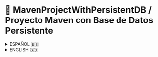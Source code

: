 # 📘 MavenProjectWithPersistentDB / Proyecto Maven con Base de Datos Persistente

<details>
<summary>ESPAÑOL 🇪🇸</summary>

## 🧩 Descripción

Este proyecto es una **aplicación Java construida con Maven** que utiliza **una base de datos H2 en memoria** para almacenar información sobre **cursos y alumnos**.
Permite realizar **operaciones CRUD** (Crear, Leer, Actualizar, Eliminar) mediante una **API REST**.

---

## ⚙️ Tecnologías utilizadas

* **Java 17**
* **Spring Boot**
* **H2 Database** (in-memory)
* **Maven**
* **Jakarta Validation**

---

## 🧩 Estructura del proyecto

```
MavenProjectWithPersistentDB/
├── src/
│   ├── main/
│   │   ├── java/com/example/demoh2/
│   │   │   ├── controller/
│   │   │   ├── domain/
│   │   │   ├── dto/
│   │   │   ├── mapper/
│   │   │   └── service/
│   │   └── resources/
│   │       └── application.properties
├── pom.xml
└── scripts/
    └── script.js
```

---

## 🌐 Endpoints disponibles

### 👩‍🏫 Cursos

| Método | Endpoint           | Descripción             |
| ------ | ------------------ | ----------------------- |
| GET    | `/api/cursos`      | Listar todos los cursos |
| POST   | `/api/cursos`      | Crear un curso          |
| PUT    | `/api/cursos/{id}` | Actualizar un curso     |
| DELETE | `/api/cursos/{id}` | Eliminar un curso       |

### 👨‍🎓 Alumnos

| Método | Endpoint            | Descripción              |
| ------ | ------------------- | ------------------------ |
| GET    | `/api/alumnos`      | Listar todos los alumnos |
| POST   | `/api/alumnos`      | Crear un alumno          |
| GET    | `/api/alumnos/{id}` | Obtener un alumno por ID |
| PUT    | `/api/alumnos/{id}` | Actualizar un alumno     |
| DELETE | `/api/alumnos/{id}` | Eliminar un alumno       |

---

## 🧰 Configuración (`application.properties`)

```properties
spring.datasource.url=jdbc:h2:mem:testdb
spring.datasource.driverClassName=org.h2.Driver
spring.datasource.username=sa
spring.datasource.password=
spring.jpa.hibernate.ddl-auto=update
server.port=8081
spring.h2.console.enabled=true
spring.h2.console.path=/h2-console
spring.jpa.show-sql=true

spring.security.user.name=admin
spring.security.user.password=admin
```

**Consola H2:** [http://localhost:8081/h2-console](http://localhost:8081/h2-console)
JDBC URL: `jdbc:h2:mem:testdb`
Usuario: `sa`
Contraseña: (vacío)

---

## 📝 Scripts de prueba

* `scripts/script.js` → Funciones para interactuar con la API desde el frontend: crear, actualizar, eliminar y leer cursos y alumnos.

---

## ▶️ Ejecutar el proyecto

```bash
git clone https://github.com/danielsdelgado/MavenProjectWithPersistentDB.git
cd MavenProjectWithPersistentDB
./mvnw spring-boot:run
```

Abrir en el navegador: [http://localhost:8081](http://localhost:8081)

</details>

<details>
<summary>ENGLISH 🇬🇧</summary>

## 🧩 Description

This project is a **Java application built with Maven** that uses **an H2 in-memory database** to store information about **courses and students**.
It provides **CRUD operations** (Create, Read, Update, Delete) via a **RESTful API**.

---

## ⚙️ Technologies Used

* **Java 17**
* **Spring Boot**
* **H2 Database** (in-memory)
* **Maven**
* **Jakarta Validation**

---

## 🧩 Project Structure

```
MavenProjectWithPersistentDB/
├── src/
│   ├── main/
│   │   ├── java/com/example/demoh2/
│   │   │   ├── controller/
│   │   │   ├── domain/
│   │   │   ├── dto/
│   │   │   ├── mapper/
│   │   │   └── service/
│   │   └── resources/
│   │       └── application.properties
├── pom.xml
└── scripts/
    └── script.js
```

---

## 🌐 Available Endpoints

### 👩‍🏫 Courses

| Method | Endpoint           | Description      |
| ------ | ------------------ | ---------------- |
| GET    | `/api/cursos`      | List all courses |
| POST   | `/api/cursos`      | Create a course  |
| PUT    | `/api/cursos/{id}` | Update a course  |
| DELETE | `/api/cursos/{id}` | Delete a course  |

### 👨‍🎓 Students

| Method | Endpoint            | Description         |
| ------ | ------------------- | ------------------- |
| GET    | `/api/alumnos`      | List all students   |
| POST   | `/api/alumnos`      | Create a student    |
| GET    | `/api/alumnos/{id}` | Get a student by ID |
| PUT    | `/api/alumnos/{id}` | Update a student    |
| DELETE | `/api/alumnos/{id}` | Delete a student    |

---

## 🧰 Configuration (`application.properties`)

```properties
spring.datasource.url=jdbc:h2:mem:testdb
spring.datasource.driverClassName=org.h2.Driver
spring.datasource.username=sa
spring.datasource.password=
spring.jpa.hibernate.ddl-auto=update
server.port=8081
spring.h2.console.enabled=true
spring.h2.console.path=/h2-console
spring.jpa.show-sql=true

spring.security.user.name=admin
spring.security.user.password=admin
```

**H2 Console:** [http://localhost:8081/h2-console](http://localhost:8081/h2-console)
JDBC URL: `jdbc:h2:mem:testdb`
User: `sa`
Password: (blank)

---

## 📝 Test Scripts

* `scripts/script.js` → Functions to interact with the API from the frontend: create, update, delete, and read courses and students.

---

## ▶️ Running the Project

```bash
git clone https://github.com/danielsdelgado/MavenProjectWithPersistentDB.git
cd MavenProjectWithPersistentDB
./mvnw spring-boot:run
```

Open in browser: [http://localhost:8081](http://localhost:8081)

</details> 

